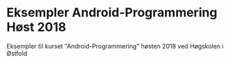 # Eksempler Android-Programmering Høst 2018
Eksempler til kurset "Android-Programmering" høsten 2018 ved Høgskolen i Østfold

